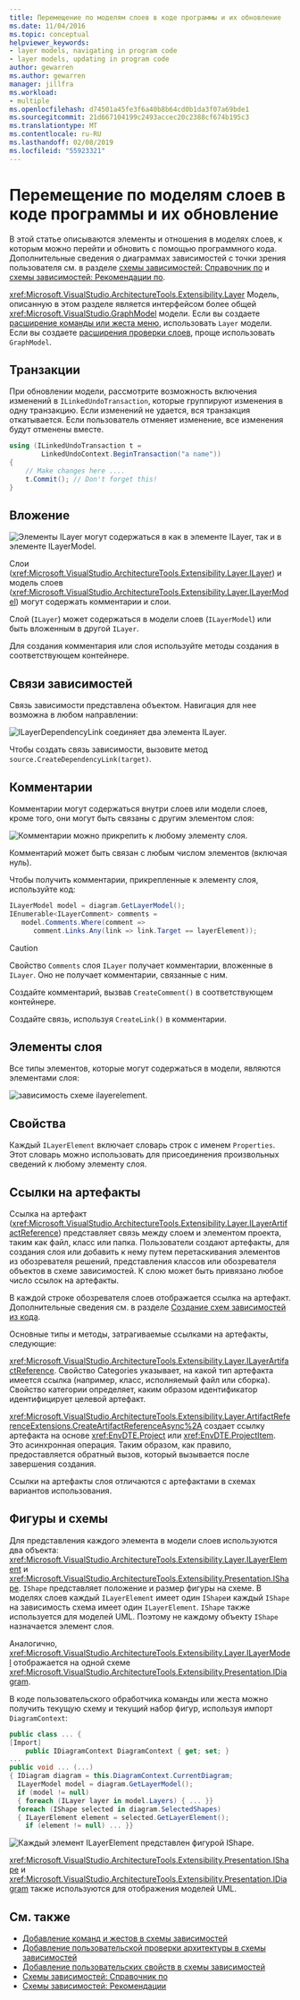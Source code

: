 ```yaml
---
title: Перемещение по моделям слоев в коде программы и их обновление
ms.date: 11/04/2016
ms.topic: conceptual
helpviewer_keywords:
- layer models, navigating in program code
- layer models, updating in program code
author: gewarren
ms.author: gewarren
manager: jillfra
ms.workload:
- multiple
ms.openlocfilehash: d74501a45fe3f6a40b8b64cd0b1da3f07a69bde1
ms.sourcegitcommit: 21d667104199c2493accec20c2388cf674b195c3
ms.translationtype: MT
ms.contentlocale: ru-RU
ms.lasthandoff: 02/08/2019
ms.locfileid: "55923321"
---
```

# <a name="navigate-and-update-layer-models-in-program-code"></a>Перемещение по моделям слоев в коде программы и их обновление

В этой статье описываются элементы и отношения в моделях слоев, к которым можно перейти и обновить с помощью программного кода. Дополнительные сведения о диаграммах зависимостей с точки зрения пользователя см. в разделе [схемы зависимостей: Справочник по](../modeling/layer-diagrams-reference.md) и [схемы зависимостей: Рекомендации по](../modeling/layer-diagrams-guidelines.md).

<xref:Microsoft.VisualStudio.ArchitectureTools.Extensibility.Layer> Модель, описанную в этом разделе является интерфейсом более общей <xref:Microsoft.VisualStudio.GraphModel> модели. Если вы создаете [расширение команды или жеста меню](../modeling/add-commands-and-gestures-to-layer-diagrams.md), использовать `Layer` модели. Если вы создаете [расширения проверки слоев](../modeling/add-custom-architecture-validation-to-layer-diagrams.md), проще использовать `GraphModel`.

## <a name="transactions"></a>Транзакции

При обновлении модели, рассмотрите возможность включения изменений в `ILinkedUndoTransaction`, которые группируют изменения в одну транзакцию. Если изменений не удается, вся транзакция откатывается. Если пользователь отменяет изменение, все изменения будут отменены вместе.

```csharp
using (ILinkedUndoTransaction t =
        LinkedUndoContext.BeginTransaction("a name"))
{
    // Make changes here ....
    t.Commit(); // Don't forget this!
}
```

## <a name="containment"></a>Вложение

![Элементы ILayer могут содержаться в как в элементе ILayer, так и в элементе ILayerModel.](../modeling/media/layerapi_containment.png)

Слои (<xref:Microsoft.VisualStudio.ArchitectureTools.Extensibility.Layer.ILayer>) и модель слоев (<xref:Microsoft.VisualStudio.ArchitectureTools.Extensibility.Layer.ILayerModel>) могут содержать комментарии и слои.

Слой (`ILayer`) может содержаться в модели слоев (`ILayerModel`) или быть вложенным в другой `ILayer`.

Для создания комментария или слоя используйте методы создания в соответствующем контейнере.

## <a name="dependency-links"></a>Связи зависимостей

Связь зависимости представлена объектом. Навигация для нее возможна в любом направлении:

![ILayerDependencyLink соединяет два элемента ILayer.](../modeling/media/layerapi_dependency.png)

Чтобы создать связь зависимости, вызовите метод `source.CreateDependencyLink(target)`.

## <a name="comments"></a>Комментарии

Комментарии могут содержаться внутри слоев или модели слоев, кроме того, они могут быть связаны с другим элементом слоя:

![Комментарии можно прикрепить к любому элементу слоя.](../modeling/media/layerapi_comments.png)

Комментарий может быть связан с любым числом элементов (включая нуль).

Чтобы получить комментарии, прикрепленные к элементу слоя, используйте код:

```csharp
ILayerModel model = diagram.GetLayerModel();
IEnumerable<ILayerComment> comments =
   model.Comments.Where(comment =>
      comment.Links.Any(link => link.Target == layerElement));
```

> [!CAUTION]
> Свойство `Comments` слоя `ILayer` получает комментарии, вложенные в `ILayer`. Оно не получает комментарии, связанные с ним.

Создайте комментарий, вызвав `CreateComment()` в соответствующем контейнере.

Создайте связь, используя `CreateLink()` в комментарии.

## <a name="layer-elements"></a>Элементы слоя

Все типы элементов, которые могут содержаться в модели, являются элементами слоя:

![зависимость схеме ilayerelement.](../modeling/media/layerapi_layerelements.png)

## <a name="properties"></a>Свойства

Каждый `ILayerElement` включает словарь строк с именем `Properties`. Этот словарь можно использовать для присоединения произвольных сведений к любому элементу слоя.

## <a name="artifact-references"></a>Ссылки на артефакты

Ссылка на артефакт (<xref:Microsoft.VisualStudio.ArchitectureTools.Extensibility.Layer.ILayerArtifactReference>) представляет связь между слоем и элементом проекта, таким как файл, класс или папка. Пользователи создают артефакты, для создания слоя или добавить к нему путем перетаскивания элементов из обозревателя решений, представления классов или обозревателя объектов в схеме зависимостей. К слою может быть привязано любое число ссылок на артефакты.

В каждой строке обозревателя слоев отображается ссылка на артефакт. Дополнительные сведения см. в разделе [Создание схем зависимостей из кода](../modeling/create-layer-diagrams-from-your-code.md).

Основные типы и методы, затрагиваемые ссылками на артефакты, следующие:

<xref:Microsoft.VisualStudio.ArchitectureTools.Extensibility.Layer.ILayerArtifactReference>. Свойство Categories указывает, на какой тип артефакта имеется ссылка (например, класс, исполняемый файл или сборка). Свойство категории определяет, каким образом идентификатор идентифицирует целевой артефакт.

<xref:Microsoft.VisualStudio.ArchitectureTools.Extensibility.Layer.ArtifactReferenceExtensions.CreateArtifactReferenceAsync%2A> создает ссылку артефакта на основе <xref:EnvDTE.Project> или <xref:EnvDTE.ProjectItem>. Это асинхронная операция. Таким образом, как правило, предоставляется обратный вызов, который вызывается после завершения создания.

Ссылки на артефакты слоя отличаются с артефактами в схемах вариантов использования.

## <a name="shapes-and-diagrams"></a>Фигуры и схемы

Для представления каждого элемента в модели слоев используются два объекта: <xref:Microsoft.VisualStudio.ArchitectureTools.Extensibility.Layer.ILayerElement> и <xref:Microsoft.VisualStudio.ArchitectureTools.Extensibility.Presentation.IShape>. `IShape` представляет положение и размер фигуры на схеме. В моделях слоев каждый `ILayerElement` имеет один `IShape`и каждый `IShape` на зависимость схема имеет один `ILayerElement`. `IShape` также используется для моделей UML. Поэтому не каждому объекту `IShape` назначается элемент слоя.

Аналогично, <xref:Microsoft.VisualStudio.ArchitectureTools.Extensibility.Layer.ILayerModel> отображается на одной схеме <xref:Microsoft.VisualStudio.ArchitectureTools.Extensibility.Presentation.IDiagram>.

В коде пользовательского обработчика команды или жеста можно получить текущую схему и текущий набор фигур, используя импорт `DiagramContext`:

```csharp
public class ... {
[Import]
    public IDiagramContext DiagramContext { get; set; }
...
public void ... (...)
{ IDiagram diagram = this.DiagramContext.CurrentDiagram;
  ILayerModel model = diagram.GetLayerModel();
  if (model != null)
  { foreach (ILayer layer in model.Layers) { ... }}
  foreach (IShape selected in diagram.SelectedShapes)
  { ILayerElement element = selected.GetLayerElement();
    if (element != null) ... }}
```

![Каждый элемент ILayerElement представлен фигурой IShape.](../modeling/media/layerapi_shapes.png)

<xref:Microsoft.VisualStudio.ArchitectureTools.Extensibility.Presentation.IShape> и <xref:Microsoft.VisualStudio.ArchitectureTools.Extensibility.Presentation.IDiagram> также используются для отображения моделей UML.

## <a name="see-also"></a>См. также

- [Добавление команд и жестов в схемы зависимостей](../modeling/add-commands-and-gestures-to-layer-diagrams.md)
- [Добавление пользовательской проверки архитектуры в схемы зависимостей](../modeling/add-custom-architecture-validation-to-layer-diagrams.md)
- [Добавление пользовательских свойств в схемы зависимостей](../modeling/add-custom-properties-to-layer-diagrams.md)
- [Схемы зависимостей: Справочник по](../modeling/layer-diagrams-reference.md)
- [Схемы зависимостей: Рекомендации](../modeling/layer-diagrams-guidelines.md)
